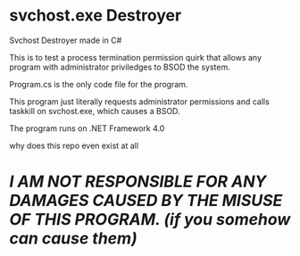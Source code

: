 # svchost.exe Destroyer
Svchost Destroyer made in C#

This is to test a process termination permission quirk that allows any program with administrator priviledges to BSOD the system.

Program.cs is the only code file for the program.

This program just literally requests administrator permissions and calls taskkill on svchost.exe, which causes a BSOD.

The program runs on .NET Framework 4.0

why does this repo even exist at all

# ***I AM NOT RESPONSIBLE FOR ANY DAMAGES CAUSED BY THE MISUSE OF THIS PROGRAM. (if you somehow can cause them)***
